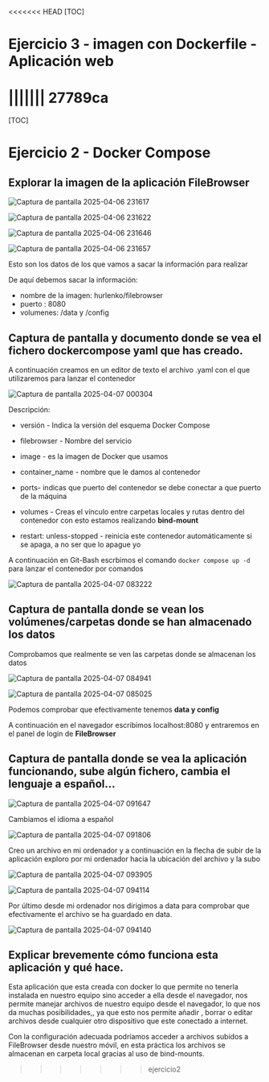 <<<<<<< HEAD
[TOC]

# Ejercicio 3 - imagen con Dockerfile - Aplicación web
||||||| 27789ca
=======
[TOC]

# Ejercicio 2 - Docker Compose

## Explorar la imagen de la aplicación FileBrowser

![Captura de pantalla 2025-04-06 231617](D:/USER/Pictures/Screenshots/Captura%20de%20pantalla%202025-04-06%20231617.png)

![Captura de pantalla 2025-04-06 231622](D:/USER/Pictures/Screenshots/Captura%20de%20pantalla%202025-04-06%20231622.png)

![Captura de pantalla 2025-04-06 231646](D:/USER/Pictures/Screenshots/Captura%20de%20pantalla%202025-04-06%20231646.png)

![Captura de pantalla 2025-04-06 231657](D:/USER/Pictures/Screenshots/Captura%20de%20pantalla%202025-04-06%20231657.png)

Esto son los datos de los que vamos a sacar la información para realizar

De aquí debemos sacar la información:

- nombre de la imagen: hurlenko/filebrowser
- puerto : 8080
- volumenes: /data y /config

## Captura de pantalla y documento donde se vea el fichero dockercompose yaml que has creado.

A continuación creamos en un editor de texto el archivo .yaml con el que utilizaremos para lanzar el contenedor

![Captura de pantalla 2025-04-07 000304](D:/USER/Pictures/Screenshots/Captura%20de%20pantalla%202025-04-07%20000304.png)

Descripción: 

- versión  - Indica la versión del esquema Docker Compose
- filebrowser - Nombre del servicio
- image - es la imagen de Docker que usamos
- container_name - nombre que le damos al contenedor

- ports- indicas que puerto del contenedor se debe conectar a que puerto de la máquina
- volumes - Creas el vínculo entre carpetas locales y rutas dentro del contenedor con esto estamos realizando **bind-mount**
- restart: unless-stopped - reinicia este contenedor automáticamente si se apaga, a no ser que lo apague yo

A continuación en Git-Bash escrbimos el comando `docker compose up -d` para lanzar el contenedor por comandos



![Captura de pantalla 2025-04-07 083222](./README.assets/Captura%20de%20pantalla%202025-04-07%20083222.png)

## Captura de pantalla donde se vean los volúmenes/carpetas donde se han almacenado los datos


Comprobamos que realmente se ven las carpetas donde se almacenan los datos

![Captura de pantalla 2025-04-07 084941](./README.assets/Captura%20de%20pantalla%202025-04-07%20084941.png)

![Captura de pantalla 2025-04-07 085025](./README.assets/Captura%20de%20pantalla%202025-04-07%20085025.png)

Podemos comprobar que efectivamente tenemos **data y config**

A continuación en el navegador escribimos localhost:8080 y entraremos en el panel de login de **FileBrowser** 

## Captura de pantalla donde se vea la aplicación funcionando, sube algún fichero, cambia el lenguaje a español...


![Captura de pantalla 2025-04-07 091647](./README.assets/Captura%20de%20pantalla%202025-04-07%20091647.png)

Cambiamos el idioma a español

![Captura de pantalla 2025-04-07 091806](./README.assets/Captura%20de%20pantalla%202025-04-07%20091806.png)

Creo un archivo en mi ordenador y a continuación en la flecha de subir de la aplicación exploro por mi ordenador hacia la ubicación del archivo y la subo

![Captura de pantalla 2025-04-07 093905](./README.assets/Captura%20de%20pantalla%202025-04-07%20093905.png)

![Captura de pantalla 2025-04-07 094114](./README.assets/Captura%20de%20pantalla%202025-04-07%20094114.png)

Por último desde mi ordenador nos dirigimos a data para comprobar que efectivamente el archivo se ha guardado en data.

![Captura de pantalla 2025-04-07 094140](./README.assets/Captura%20de%20pantalla%202025-04-07%20094140.png)

## Explicar brevemente cómo funciona esta aplicación y qué hace. 

Esta aplicación que esta creada con docker lo que permite no tenerla instalada en nuestro equipo sino acceder a ella desde el navegador, nos permite manejar archivos de nuestro equipo desde el navegador, lo que nos da muchas posibilidades,, ya que esto nos permite añadir , borrar o editar archivos desde cualquier otro dispositivo que este conectado a internet.

Con la configuración adecuada podríamos acceder a archivos subidos a FileBrowser desde nuestro móvil, en esta práctica los archivos se almacenan en carpeta local gracias al uso de bind-mounts.
>>>>>>> ejercicio2
